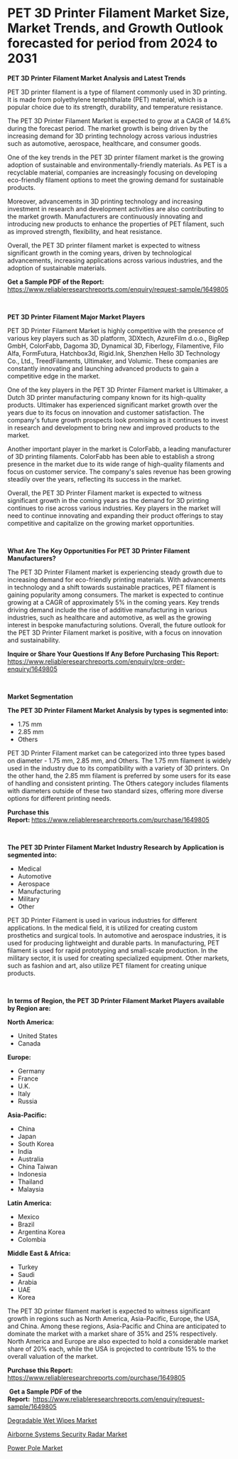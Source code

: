 <p><h1>PET 3D Printer Filament Market Size, Market Trends, and Growth Outlook forecasted for period from 2024 to 2031</h1></p><p><strong>PET 3D Printer Filament Market Analysis and Latest Trends</strong></p>
<p><p>PET 3D printer filament is a type of filament commonly used in 3D printing. It is made from polyethylene terephthalate (PET) material, which is a popular choice due to its strength, durability, and temperature resistance. </p><p>The PET 3D Printer Filament Market is expected to grow at a CAGR of 14.6% during the forecast period. The market growth is being driven by the increasing demand for 3D printing technology across various industries such as automotive, aerospace, healthcare, and consumer goods. </p><p>One of the key trends in the PET 3D printer filament market is the growing adoption of sustainable and environmentally-friendly materials. As PET is a recyclable material, companies are increasingly focusing on developing eco-friendly filament options to meet the growing demand for sustainable products. </p><p>Moreover, advancements in 3D printing technology and increasing investment in research and development activities are also contributing to the market growth. Manufacturers are continuously innovating and introducing new products to enhance the properties of PET filament, such as improved strength, flexibility, and heat resistance. </p><p>Overall, the PET 3D printer filament market is expected to witness significant growth in the coming years, driven by technological advancements, increasing applications across various industries, and the adoption of sustainable materials.</p></p>
<p><strong>Get a Sample PDF of the Report:&nbsp;</strong> <a href="https://www.reliableresearchreports.com/enquiry/request-sample/1649805">https://www.reliableresearchreports.com/enquiry/request-sample/1649805</a></p>
<p>&nbsp;</p>
<p><strong>PET 3D Printer Filament Major Market Players</strong></p>
<p><p>PET 3D Printer Filament Market is highly competitive with the presence of various key players such as 3D platform, 3DXtech, AzureFilm d.o.o., BigRep GmbH, ColorFabb, Dagoma 3D, Dynamical 3D, Fiberlogy, Filamentive, Filo Alfa, FormFutura, Hatchbox3d, Rigid.Ink, Shenzhen Hello 3D Technology Co., Ltd., TreedFilaments, Ultimaker, and Volumic. These companies are constantly innovating and launching advanced products to gain a competitive edge in the market.</p><p>One of the key players in the PET 3D Printer Filament market is Ultimaker, a Dutch 3D printer manufacturing company known for its high-quality products. Ultimaker has experienced significant market growth over the years due to its focus on innovation and customer satisfaction. The company's future growth prospects look promising as it continues to invest in research and development to bring new and improved products to the market.</p><p>Another important player in the market is ColorFabb, a leading manufacturer of 3D printing filaments. ColorFabb has been able to establish a strong presence in the market due to its wide range of high-quality filaments and focus on customer service. The company's sales revenue has been growing steadily over the years, reflecting its success in the market.</p><p>Overall, the PET 3D Printer Filament market is expected to witness significant growth in the coming years as the demand for 3D printing continues to rise across various industries. Key players in the market will need to continue innovating and expanding their product offerings to stay competitive and capitalize on the growing market opportunities.</p></p>
<p>&nbsp;</p>
<p><strong>What Are The Key Opportunities For PET 3D Printer Filament Manufacturers?</strong></p>
<p><p>The PET 3D Printer Filament market is experiencing steady growth due to increasing demand for eco-friendly printing materials. With advancements in technology and a shift towards sustainable practices, PET filament is gaining popularity among consumers. The market is expected to continue growing at a CAGR of approximately 5% in the coming years. Key trends driving demand include the rise of additive manufacturing in various industries, such as healthcare and automotive, as well as the growing interest in bespoke manufacturing solutions. Overall, the future outlook for the PET 3D Printer Filament market is positive, with a focus on innovation and sustainability.</p></p>
<p><strong>Inquire or Share Your Questions If Any Before Purchasing This Report:</strong> <a href="https://www.reliableresearchreports.com/enquiry/pre-order-enquiry/1649805">https://www.reliableresearchreports.com/enquiry/pre-order-enquiry/1649805</a></p>
<p>&nbsp;</p>
<p><strong>Market Segmentation</strong></p>
<p><strong>The PET 3D Printer Filament Market Analysis by types is segmented into:</strong></p>
<p><ul><li>1.75 mm</li><li>2.85 mm</li><li>Others</li></ul></p>
<p><p>PET 3D Printer Filament market can be categorized into three types based on diameter - 1.75 mm, 2.85 mm, and Others. The 1.75 mm filament is widely used in the industry due to its compatibility with a variety of 3D printers. On the other hand, the 2.85 mm filament is preferred by some users for its ease of handling and consistent printing. The Others category includes filaments with diameters outside of these two standard sizes, offering more diverse options for different printing needs.</p></p>
<p><strong>Purchase this Report:&nbsp;</strong><a href="https://www.reliableresearchreports.com/purchase/1649805">https://www.reliableresearchreports.com/purchase/1649805</a></p>
<p>&nbsp;</p>
<p><strong>The PET 3D Printer Filament Market Industry Research by Application is segmented into:</strong></p>
<p><ul><li>Medical</li><li>Automotive</li><li>Aerospace</li><li>Manufacturing</li><li>Military</li><li>Other</li></ul></p>
<p><p>PET 3D Printer Filament is used in various industries for different applications. In the medical field, it is utilized for creating custom prosthetics and surgical tools. In automotive and aerospace industries, it is used for producing lightweight and durable parts. In manufacturing, PET filament is used for rapid prototyping and small-scale production. In the military sector, it is used for creating specialized equipment. Other markets, such as fashion and art, also utilize PET filament for creating unique products.</p></p>
<p>&nbsp;</p>
<p><strong>In terms of Region, the PET 3D Printer Filament Market Players available by Region are:</strong></p>
<p>
    <p> <strong> North America: </strong>
        <ul>
            <li>United States</li>
            <li>Canada</li>
        </ul>
        </p> 
    <p> <strong> Europe: </strong>
        <ul>
            <li>Germany</li>
            <li>France</li>
            <li>U.K.</li>
            <li>Italy</li>
            <li>Russia</li>
        </ul>
        </p> 
    <p> <strong> Asia-Pacific: </strong>
        <ul>
            <li>China</li>
            <li>Japan</li>
            <li>South Korea</li>
            <li>India</li>
            <li>Australia</li>
            <li>China Taiwan</li>
            <li>Indonesia</li>
            <li>Thailand</li>
            <li>Malaysia</li>
        </ul>
        </p> 
    <p> <strong> Latin America: </strong>
        <ul>
            <li>Mexico</li>
            <li>Brazil</li>
            <li>Argentina Korea</li>
            <li>Colombia</li>
        </ul>
        </p> 
    <p> <strong> Middle East & Africa: </strong>
        <ul>
            <li>Turkey</li>
            <li>Saudi</li>
            <li>Arabia</li>
            <li>UAE</li>
            <li>Korea</li>
        </ul>
    </p>
    </p>
<p><p>The PET 3D printer filament market is expected to witness significant growth in regions such as North America, Asia-Pacific, Europe, the USA, and China. Among these regions, Asia-Pacific and China are anticipated to dominate the market with a market share of 35% and 25% respectively. North America and Europe are also expected to hold a considerable market share of 20% each, while the USA is projected to contribute 15% to the overall valuation of the market.</p></p>
<p><strong>Purchase this Report: </strong><a href="https://www.reliableresearchreports.com/purchase/1649805">https://www.reliableresearchreports.com/purchase/1649805</a></p>
<p>&nbsp;<strong>Get a Sample PDF of the Report:&nbsp;&nbsp;</strong><a href="https://www.reliableresearchreports.com/enquiry/request-sample/1649805">https://www.reliableresearchreports.com/enquiry/request-sample/1649805</a></p>
<p><strong></strong></p>
<p><p><a href="https://view.publitas.com/reportprime-1/degradable-wet-wipes-market-research-report-provides-critical-insights-that-can-help-shape-business-development-and-investment-strategies/">Degradable Wet Wipes Market</a></p><p><a href="https://view.publitas.com/reportprime-1/airborne-systems-security-radar-market-size-reflecting-a-forecast-till-2030-market-by-type-by-application-and-by-geography/">Airborne Systems Security Radar Market</a></p><p><a href="https://view.publitas.com/reportprime-1/power-pole-market-dynamics-2023-2030-also-about-its-market-trends-projections-and-opportunities/">Power Pole Market</a></p></p>